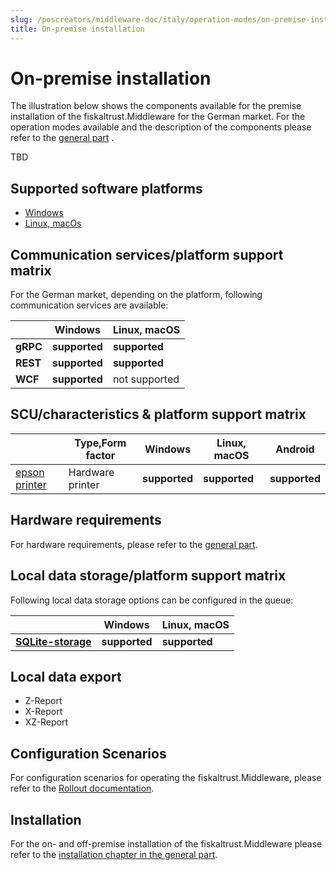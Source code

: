 ```yaml
---
slug: /poscreators/middleware-doc/italy/operation-modes/on-premise-installation
title: On-premise installation
---
```


# On-premise installation

The illustration below shows the components available for the premise installation of the fiskaltrust.Middleware for the German market. For the operation modes available and the description of the components please refer to the [general part](../../general/operation-modes/operation-modes.md) .

TBD
## Supported software platforms

- [Windows](on-premise-platforms/windows.md)
- [Linux, macOs](on-premise-platforms/linux.md)

## Communication services/platform support matrix

For the German market, depending on the platform, following communication services are available:

|          | Windows       | Linux, macOS  |
| -------- | ------------- | ------------- |
| **gRPC** | **supported** | **supported** |
| **REST** | **supported** | **supported** |
| **WCF**  | **supported** | not supported |

## SCU/characteristics & platform support matrix

|                                                              | Type,Form factor |Windows| Linux, macOS| Android|
| ------------------------------------------------------------ | -----------------|------ |------------ |------- |
| [epson printer](scu/epson.md)                                | Hardware printer |**supported**|**supported**|**supported**                          |

## Hardware requirements

For hardware requirements, please refer to the [general part](../../general/operation-modes/operation-modes.md).

## Local data storage/platform support matrix

Following local data storage options can be configured in the queue:

|                                                            | Windows       | Linux, macOS  |
| ---------------------------------------------------------- | ------------- | ------------- |
| **[SQLite-storage](on-premise-databases/sqlite.md)**       | **supported** | **supported** |

## Local data export

-  Z-Report
-  X-Report
-  XZ-Report

## Configuration Scenarios

For configuration scenarios for operating the fiskaltrust.Middleware, please refer to the [Rollout documentation](https://docs.fiskaltrust.cloud/docs/posdealers/buy-resell/rollout-plans).

## Installation

For the on- and off-premise installation of the fiskaltrust.Middleware please refer to the [installation chapter in the general part](../../general/installation/installation.md).



